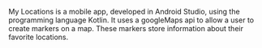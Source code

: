 My Locations is a mobile app, developed in Android Studio, using the programming language Kotlin.
It uses a googleMaps api to allow a user to create markers on a map.
These markers store information about their favorite locations.
